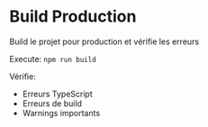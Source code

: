 # Build Production

Build le projet pour production et vérifie les erreurs

Execute: `npm run build`

Vérifie:
- Erreurs TypeScript
- Erreurs de build
- Warnings importants
